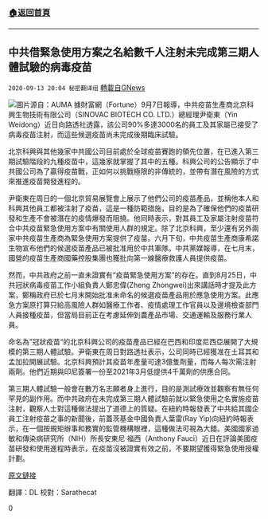 ###  [:house:返回首頁](https://github.com/ourhimalayas/txt)
---

## 中共借緊急使用方案之名給數千人注射未完成第三期人體試驗的病毒疫苗
`2020-09-13 20:04 秘密翻译组` [轉載自GNews](https://gnews.org/zh-hant/353086/)

![](https://s3.amazonaws.com/gnews-media-offload/wp-content/uploads/2020/09/13194501/Screen-Shot-2020-09-14-at-9.44.34-am.png)圖片源自：AUMA 
據財富網（Fortune）9月7日報導，中共疫苗生產商北京科興生物技術有限公司（SINOVAC BIOTECH CO. LTD.）總經理尹衛東（Yin Weidong）近日向路透社透露，該公司90%多達3000名的員工及其家屬已接受了病毒疫苗注射，而這些候選疫苗尚未完成後期臨床試驗。

北京科興與其他幾家中共國公司目前處於全球疫苗賽跑的領先位置，在已進入第三期試驗階段的九種疫苗中，這幾家就掌握了其中的五種。科興公司的公告顯示了中共國公司為了贏得疫苗戰，正如何以挑戰極限的非傳統的，並帶有潛在風險的方式來推進疫苗開發進程的。

尹衛東在周日的一個北京貿易展覽會上展示了他們公司的疫苗產品，並稱他本人和科興其他員工都被注射了疫苗，這是一種防範措施，目的是為了確保他們的疫苗研發和生產不會被潛在的疫情爆發而阻撓。他同時表示，對其員工及家屬注射疫苗符合中共疫苗緊急使用方案中有關使用人群的規定。除了北京科興，至少還有另外兩家中共疫苗生產商為緊急使用方案提供了疫苗。六月下旬，中共疫苗生產商康希諾生物宣布他們的候選疫苗產品已被批准用於中共軍隊。中共黨媒報導，在七月末，國營的疫苗生產商國藥控股集團也獲批向第一線醫療救護人員提供疫苗。

然而，中共政府之前一直未證實有“疫苗緊急使用方案”的存在。直到8月25日，中共冠狀病毒疫苗工作小組負責人鄭忠偉(Zheng Zhongwei)出來講話時才提及此方案，鄭稱政府已於七月末開始批准未命名的候選疫苗產品用於應急使用方案。此應急方案原打算只給高風險人群如醫療工作者、疫情處理工作官員以及邊境檢查部門人員接種疫苗，但當局目前正在考慮延伸到農產品市場、交通運輸及服務行業人員。

命名為”冠狀疫苗“的北京科興公司的疫苗產品已經在巴西和印度尼西亞展開了大規模的第三期人體試驗。尹衛東在周日對路透社表示，公司同時已經獲准在土耳其和孟加拉開展試驗。北京科興預計其疫苗年產量可達3億隻劑量，而每人每次需注射兩劑。他們近期與印尼簽署一份至2021年3月低提供4千萬劑的供應合同。

第三期人體試驗一般會在數万名志願者身上進行，目的是測試療效並觀察有無任何罕見的副作用。而中共政府在未完成第三期人體試驗前就以緊急使用之名實施疫苗注射，觀察人士對這種做法提出了道德上的質疑。在紐約時報發表了中共給其國企員工注射疫苗之事的新聞後，前蓋茨基金中國負責人葉雷(Ray Yip)向紐約時報表示，在一個按規矩辦事和務實的監管機構眼裡，這種做法可視為大錯。美國國家過敏和傳染病研究所（NIH）所長安東尼‧福西（Anthony Fauci）近日在評論美國疫苗研發和使用進程時表示，在疫苗沒被證實有效之前，不要期望獲得緊急使用授權計劃。

[原文鏈接](https://fortune.com/2020/09/07/covid-vaccine-china-sinovac-employees-families-candidate/)

翻譯：DL 
校對：Sarathecat

0
